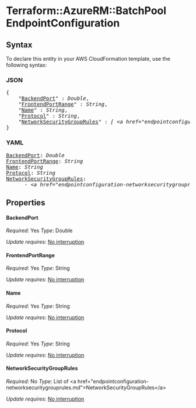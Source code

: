 # Terraform::AzureRM::BatchPool EndpointConfiguration

## Syntax

To declare this entity in your AWS CloudFormation template, use the following syntax:

### JSON

<pre>
{
    "<a href="#backendport" title="BackendPort">BackendPort</a>" : <i>Double</i>,
    "<a href="#frontendportrange" title="FrontendPortRange">FrontendPortRange</a>" : <i>String</i>,
    "<a href="#name" title="Name">Name</a>" : <i>String</i>,
    "<a href="#protocol" title="Protocol">Protocol</a>" : <i>String</i>,
    "<a href="#networksecuritygrouprules" title="NetworkSecurityGroupRules">NetworkSecurityGroupRules</a>" : <i>[ &lt;a href=&#34;endpointconfiguration-networksecuritygrouprules.md&#34;&gt;NetworkSecurityGroupRules&lt;/a&gt;, ... ]</i>
}
</pre>

### YAML

<pre>
<a href="#backendport" title="BackendPort">BackendPort</a>: <i>Double</i>
<a href="#frontendportrange" title="FrontendPortRange">FrontendPortRange</a>: <i>String</i>
<a href="#name" title="Name">Name</a>: <i>String</i>
<a href="#protocol" title="Protocol">Protocol</a>: <i>String</i>
<a href="#networksecuritygrouprules" title="NetworkSecurityGroupRules">NetworkSecurityGroupRules</a>: <i>
      - &lt;a href=&#34;endpointconfiguration-networksecuritygrouprules.md&#34;&gt;NetworkSecurityGroupRules&lt;/a&gt;</i>
</pre>

## Properties

#### BackendPort

_Required_: Yes
_Type_: Double

_Update requires_: [No interruption](https://docs.aws.amazon.com/AWSCloudFormation/latest/UserGuide/using-cfn-updating-stacks-update-behaviors.html#update-no-interrupt)

#### FrontendPortRange

_Required_: Yes
_Type_: String

_Update requires_: [No interruption](https://docs.aws.amazon.com/AWSCloudFormation/latest/UserGuide/using-cfn-updating-stacks-update-behaviors.html#update-no-interrupt)

#### Name

_Required_: Yes
_Type_: String

_Update requires_: [No interruption](https://docs.aws.amazon.com/AWSCloudFormation/latest/UserGuide/using-cfn-updating-stacks-update-behaviors.html#update-no-interrupt)

#### Protocol

_Required_: Yes
_Type_: String

_Update requires_: [No interruption](https://docs.aws.amazon.com/AWSCloudFormation/latest/UserGuide/using-cfn-updating-stacks-update-behaviors.html#update-no-interrupt)

#### NetworkSecurityGroupRules

_Required_: No
_Type_: List of &lt;a href=&#34;endpointconfiguration-networksecuritygrouprules.md&#34;&gt;NetworkSecurityGroupRules&lt;/a&gt;

_Update requires_: [No interruption](https://docs.aws.amazon.com/AWSCloudFormation/latest/UserGuide/using-cfn-updating-stacks-update-behaviors.html#update-no-interrupt)

